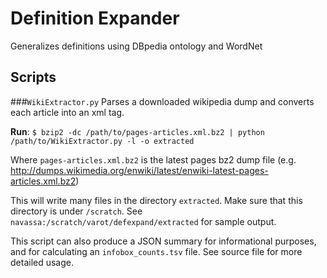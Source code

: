 # Definition Expander
Generalizes definitions using DBpedia ontology and WordNet

## Scripts
###`WikiExtractor.py`
Parses a downloaded wikipedia dump and converts each article into an xml tag.

**Run**: `$ bzip2 -dc /path/to/pages-articles.xml.bz2 | python /path/to/WikiExtractor.py -l -o extracted`

Where `pages-articles.xml.bz2` is the latest pages bz2 dump file (e.g. http://dumps.wikimedia.org/enwiki/latest/enwiki-latest-pages-articles.xml.bz2)

This will write many files in the directory `extracted`. Make sure that this directory is under `/scratch`. See `navassa:/scratch/varot/defexpand/extracted` for sample output.

This script can also produce a JSON summary for informational purposes, and for calculating an `infobox_counts.tsv` file. See source file for more detailed usage.
